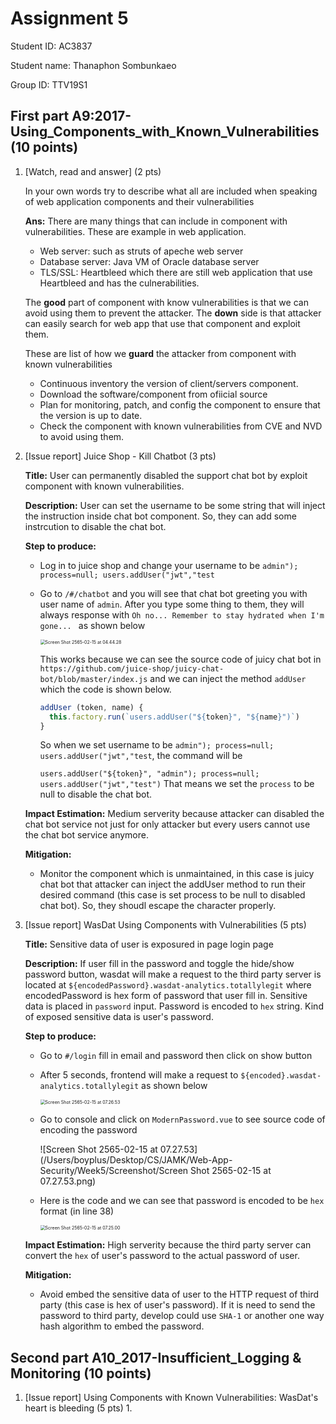 # Assignment 5

Student ID: AC3837

Student name: Thanaphon Sombunkaeo

Group ID: TTV19S1

## First part A9:2017-Using_Components_with_Known_Vulnerabilities (10 points)

1. [Watch, read and answer] (2 pts) 

   In your own words try to describe what all are included when speaking of web application components and their vulnerabilities
   
   **Ans:** There are many things that can include in component with vulnerabilities. These are example in web application.
   
   - Web server: such as struts of apeche web server
   - Database server: Java VM of Oracle database server
   - TLS/SSL: Heartbleed which there are still web application that use Heartbleed and has the culnerabilities.
   
   The **good** part of component with know vulnerabilities is that we can avoid using them to prevent the attacker. The **down** side is that attacker can easily search for web app that use that component and exploit them.
   
   These are list of how we **guard** the attacker from component with known vulnerabilities
   
   - Continuous inventory the version of client/servers component.
   - Download the software/component from ofiicial source
   - Plan for monitoring, patch, and config the component to ensure that the version is up to date.
   - Check the component with known vulnerabilities from CVE and NVD to avoid using them.
   
2. [Issue report] Juice Shop - Kill Chatbot (3 pts)

   **Title:** User can permanently disabled the support chat bot by exploit component with known vulnerabilities.

   **Description:** User can set the username to be some string that will inject the instruction inside chat bot component. So, they can add some instrcution to disable the chat bot.

   **Step to produce:**

   - Log in to juice shop and change your username to be `admin"); process=null; users.addUser("jwt","test`

   - Go to `/#/chatbot` and you will see that chat bot greeting you with user name of `admin`. After you type some thing to them, they will always response with `Oh no... Remember to stay hydrated when I'm gone... ` as shown below

     <img src="/Users/boyplus/Desktop/CS/JAMK/Web-App-Security/Week5/Screenshot/Screen Shot 2565-02-15 at 04.44.28.png" alt="Screen Shot 2565-02-15 at 04.44.28" style="zoom:50%;" />

     This works because we can see the source code of juicy chat bot in `https://github.com/juice-shop/juicy-chat-bot/blob/master/index.js` and we can inject the method `addUser` which the code is shown below.

     ```javascript
     addUser (token, name) {
       this.factory.run(`users.addUser("${token}", "${name}")`)
     }
     ```

     So when we set username to be `admin"); process=null; users.addUser("jwt","test`, the command will be

     `users.addUser("${token}", "admin"); process=null; users.addUser("jwt","test")` That means we set the `process` to be null to disable the chat bot.

   **Impact Estimation:** Medium serverity because attacker can disabled the chat bot service not just for only attacker but every users cannot use the chat bot service anymore.

   **Mitigation:**

   - Monitor the component which is unmaintained, in this case is juicy chat bot that attacker can inject the addUser method to run their desired command (this case is set process to be null to disabled chat bot). So, they shoudl escape the character properly.

3. [Issue report] WasDat Using Components with Vulnerabilities (5 pts)

   **Title:** Sensitive data of user is exposured in page login page

   **Description:** If user fill in the password and toggle the hide/show password button, wasdat will make a request to the third party server is located at `${encodedPassword}.wasdat-analytics.totallylegit` where encodedPassword is hex form of password that user fill in. Sensitive data is placed in `password` input. Password is encoded to `hex` string. Kind of exposed sensitive data is user's password.

   **Step to produce:**

   - Go to `#/login` fill in email and password then click on show button

   - After 5 seconds, frontend will make a request to `${encoded}.wasdat-analytics.totallylegit`  as shown below

     <img src="/Users/boyplus/Desktop/CS/JAMK/Web-App-Security/Week5/Screenshot/Screen Shot 2565-02-15 at 07.26.53.png" alt="Screen Shot 2565-02-15 at 07.26.53" style="zoom:50%;" />

   - Go to console and click on `ModernPassword.vue` to see source code of encoding the password

     ![Screen Shot 2565-02-15 at 07.27.53](/Users/boyplus/Desktop/CS/JAMK/Web-App-Security/Week5/Screenshot/Screen Shot 2565-02-15 at 07.27.53.png)

   - Here is the code and we can see that password is encoded to be `hex` format (in line 38)

     <img src="/Users/boyplus/Desktop/CS/JAMK/Web-App-Security/Week5/Screenshot/Screen Shot 2565-02-15 at 07.25.00.png" alt="Screen Shot 2565-02-15 at 07.25.00" style="zoom:50%;" />

   **Impact Estimation:** High serverity because the third party server can convert the `hex` of user's password to the actual password of user.

   **Mitigation:**

   - Avoid embed the sensitive data of user to the HTTP request of third party (this case is hex of user's password). If it is need to send the password to third party, develop could use `SHA-1` or another one way hash algorithm to embed the password.

## Second part A10_2017-Insufficient_Logging & Monitoring (10 points)

1. [Issue report] Using Components with Known Vulnerabilities: WasDat's heart is bleeding (5 pts)
   1. 